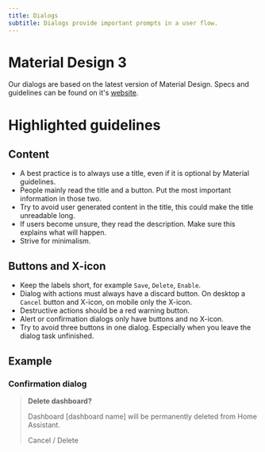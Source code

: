 ```yaml
---
title: Dialogs
subtitle: Dialogs provide important prompts in a user flow.
---
```


# Material Design 3

Our dialogs are based on the latest version of Material Design. Specs and guidelines can be found on it's [website](https://m3.material.io/components/dialogs/overview). 

# Highlighted guidelines

## Content
* A best practice is to always use a title, even if it is optional by Material guidelines.
* People mainly read the title and a button. Put the most important information in those two.
* Try to avoid user generated content in the title, this could make the title unreadable long.
* If users become unsure, they read the description. Make sure this explains what will happen.
* Strive for minimalism.

## Buttons and X-icon
* Keep the labels short, for example `Save`, `Delete`, `Enable`.
* Dialog with actions must always have a discard button. On desktop a `Cancel` button and X-icon, on mobile only the X-icon.
* Destructive actions should be a red warning button.
* Alert or confirmation dialogs only have buttons and no X-icon.
* Try to avoid three buttons in one dialog. Especially when you leave the dialog task unfinished.

## Example
### Confirmation dialog
> **Delete dashboard?**
> 
> Dashboard [dashboard name] will be permanently deleted from Home Assistant.
> 
> Cancel / Delete
